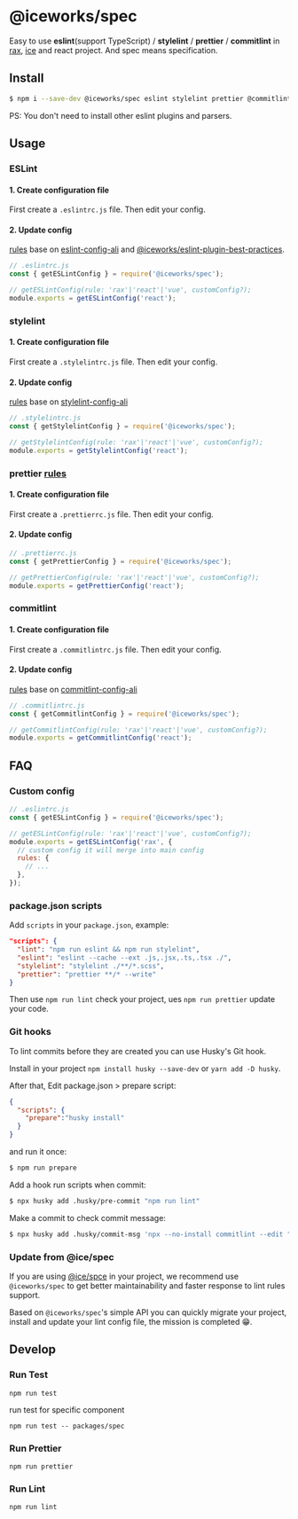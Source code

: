 # @iceworks/spec

Easy to use **eslint**(support TypeScript) / **stylelint** / **prettier** / **commitlint** in [rax](https://rax.js.org/), [ice](https://ice.work/) and react project. And spec means specification.

## Install

```bash
$ npm i --save-dev @iceworks/spec eslint stylelint prettier @commitlint/cli
```

PS: You don't need to install other eslint plugins and parsers.

## Usage

### ESLint

#### 1. Create configuration file

First create a `.eslintrc.js` file. Then edit your config.

#### 2. Update config

[rules](https://github.com/ice-lab/spec/tree/master/packages/spec/src/eslint/react.js) base on [eslint-config-ali](https://www.npmjs.com/package/eslint-config-ali) and [@iceworks/eslint-plugin-best-practices](https://www.npmjs.com/package/@iceworks/eslint-plugin-best-practices).

```js
// .eslintrc.js
const { getESLintConfig } = require('@iceworks/spec');

// getESLintConfig(rule: 'rax'|'react'|'vue', customConfig?);
module.exports = getESLintConfig('react');
```

### stylelint

#### 1. Create configuration file

First create a `.stylelintrc.js` file. Then edit your config.

#### 2. Update config

[rules](https://github.com/ice-lab/spec/tree/master/packages/spec/src/stylelint/react.js) base on [stylelint-config-ali](https://www.npmjs.com/package/stylelint-config-ali)

```js
// .stylelintrc.js
const { getStylelintConfig } = require('@iceworks/spec');

// getStylelintConfig(rule: 'rax'|'react'|'vue', customConfig?);
module.exports = getStylelintConfig('react');
```

### prettier [rules](https://github.com/ice-lab/spec/tree/master/packages/spec/src/prettier/react.js)

#### 1. Create configuration file

First create a `.prettierrc.js` file. Then edit your config.

#### 2. Update config

```js
// .prettierrc.js
const { getPrettierConfig } = require('@iceworks/spec');

// getPrettierConfig(rule: 'rax'|'react'|'vue', customConfig?);
module.exports = getPrettierConfig('react');
```

### commitlint

#### 1. Create configuration file

First create a `.commitlintrc.js` file. Then edit your config.

#### 2. Update config

[rules](https://github.com/ice-lab/spec/tree/master/packages/spec/src/commitlint/react.js) base on [commitlint-config-ali](https://www.npmjs.com/package/commitlint-config-ali)

```js
// .commitlintrc.js
const { getCommitlintConfig } = require('@iceworks/spec');

// getCommitlintConfig(rule: 'rax'|'react'|'vue', customConfig?);
module.exports = getCommitlintConfig('react');
```

## FAQ

### Custom config

```js
// .eslintrc.js
const { getESLintConfig } = require('@iceworks/spec');

// getESLintConfig(rule: 'rax'|'react'|'vue', customConfig?);
module.exports = getESLintConfig('rax', {
  // custom config it will merge into main config
  rules: {
    // ...
  },
});
```

### package.json scripts

Add `scripts` in your `package.json`, example: 

```json
"scripts": {
  "lint": "npm run eslint && npm run stylelint",
  "eslint": "eslint --cache --ext .js,.jsx,.ts,.tsx ./",
  "stylelint": "stylelint ./**/*.scss",
  "prettier": "prettier **/* --write"
}
```

Then use `npm run lint` check your project, ues `npm run prettier` update your code.

### Git hooks

To lint commits before they are created you can use Husky's Git hook.

Install in your project `npm install husky --save-dev` or `yarn add -D husky`.

After that, Edit package.json > prepare script:

```json
{
  "scripts": {
    "prepare":"husky install"
  }
}
```
and run it once:

```bash
$ npm run prepare
```

Add a hook run scripts when commit:

```bash
$ npx husky add .husky/pre-commit "npm run lint"
```

Make a commit to check commit message:

```bash
$ npx husky add .husky/commit-msg 'npx --no-install commitlint --edit "$1"'
```
### Update from @ice/spec

If you are using [@ice/spce](https://www.npmjs.com/package/@ice/spec) in your project, we recommend use `@iceworks/spec` to get better maintainability and faster response to lint rules support.

Based on `@iceworks/spec`'s simple API you can quickly migrate your project,  install and update your lint config file, the mission  is completed 😁.

## Develop

### Run Test

```
npm run test
```

run test for specific component

```
npm run test -- packages/spec
```

### Run Prettier

```
npm run prettier
```

### Run Lint

```
npm run lint
```
